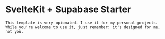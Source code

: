 # SvelteKit + Supabase Starter

    This template is very opionated. I use it for my personal projects. While you're welcome to use it, just remember: it's designed for me, not you.